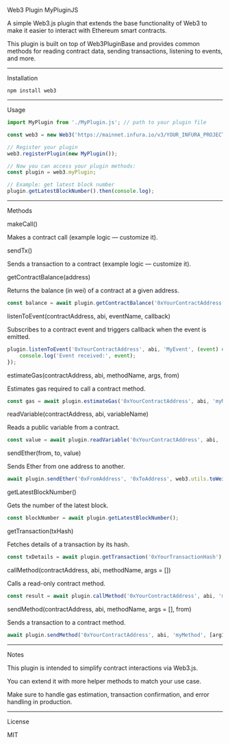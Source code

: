 Web3 Plugin MyPluginJS

A simple Web3.js plugin that extends the base functionality of Web3 to make it easier to interact with Ethereum smart contracts.

This plugin is built on top of Web3PluginBase and provides common methods for reading contract data, sending transactions, listening to events, and more.


---

Installation

```npm install web3```


---

Usage

```js import { Web3 } from 'web3';
import MyPlugin from './MyPlugin.js'; // path to your plugin file

const web3 = new Web3('https://mainnet.infura.io/v3/YOUR_INFURA_PROJECT_ID');

// Register your plugin
web3.registerPlugin(new MyPlugin());

// Now you can access your plugin methods:
const plugin = web3.myPlugin;

// Example: get latest block number
plugin.getLatestBlockNumber().then(console.log);
```



---

Methods

makeCall()

Makes a contract call (example logic — customize it).

sendTx()

Sends a transaction to a contract (example logic — customize it).

getContractBalance(address)

Returns the balance (in wei) of a contract at a given address.

```js 
const balance = await plugin.getContractBalance('0xYourContractAddress');
```

listenToEvent(contractAddress, abi, eventName, callback)

Subscribes to a contract event and triggers callback when the event is emitted.

```js
plugin.listenToEvent('0xYourContractAddress', abi, 'MyEvent', (event) => {
    console.log('Event received:', event);
});
```
estimateGas(contractAddress, abi, methodName, args, from)

Estimates gas required to call a contract method.

```js 
const gas = await plugin.estimateGas('0xYourContractAddress', abi, 'myMethod', [arg1, arg2], '0xYourAddress');
```


readVariable(contractAddress, abi, variableName)

Reads a public variable from a contract.

```js
const value = await plugin.readVariable('0xYourContractAddress', abi, 'myPublicVariable');
```


sendEther(from, to, value)

Sends Ether from one address to another.

```js
await plugin.sendEther('0xFromAddress', '0xToAddress', web3.utils.toWei('0.1', 'ether'));
```

getLatestBlockNumber()

Gets the number of the latest block.

```js
const blockNumber = await plugin.getLatestBlockNumber();
```

getTransaction(txHash)

Fetches details of a transaction by its hash.

```js
const txDetails = await plugin.getTransaction('0xYourTransactionHash');
```

callMethod(contractAddress, abi, methodName, args = [])

Calls a read-only contract method.

```js
const result = await plugin.callMethod('0xYourContractAddress', abi, 'myMethod', [arg1, arg2]);
```

sendMethod(contractAddress, abi, methodName, args = [], from)

Sends a transaction to a contract method.

```js
await plugin.sendMethod('0xYourContractAddress', abi, 'myMethod', [arg1, arg2], '0xYourAddress');
```


---

Notes

This plugin is intended to simplify contract interactions via Web3.js.

You can extend it with more helper methods to match your use case.

Make sure to handle gas estimation, transaction confirmation, and error handling in production.



---

License

MIT
